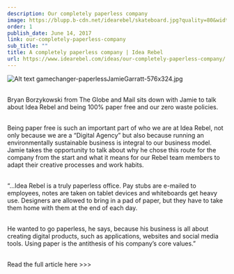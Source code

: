 ```yaml
---
description: Our completely paperless company
image: https://blupp.b-cdn.net/idearebel/skateboard.jpg?quality=80&width=800
order: 1
publish_date: June 14, 2017
link: our-completely-paperless-company
sub_title: ""
title: A completely paperless company | Idea Rebel
url: https://www.idearebel.com/ideas/our-completely-paperless-company/
---
```

![Alt text](https://blupp.b-cdn.net/idearebel/nike-digital-shoe-idea-rebel.jpeg?quality=80&width=800?quality=80&width=800 "a title")
gamechanger-paperlessJamieGarratt-576x324.jpg

\
Bryan Borzykowski from The Globe and Mail sits down with Jamie to talk about Idea Rebel and being 100% paper free and our zero waste policies.

\
Being paper free is such an important part of who we are at Idea Rebel, not only because we are a “Digital Agency” but also because running an environmentally sustainable business is integral to our business model. Jamie takes the opportunity to talk about why he chose this route for the company from the start and what it means for our Rebel team members to adapt their creative processes and work habits.

\
“…Idea Rebel is a truly paperless office. Pay stubs are e-mailed to employees, notes are taken on tablet devices and whiteboards get heavy use. Designers are allowed to bring in a pad of paper, but they have to take them home with them at the end of each day.

\
He wanted to go paperless, he says, because his business is all about creating digital products, such as applications, websites and social media tools. Using paper is the antithesis of his company’s core values.”

\
Read the full article here >>>
